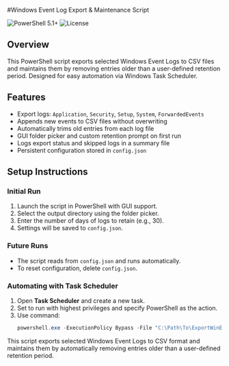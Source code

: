 #Windows Event Log Export & Maintenance Script

![PowerShell 5.1+](https://img.shields.io/badge/PowerShell-5.1%2B-blue)
![License](https://img.shields.io/badge/license-Custom-lightgrey)

## Overview

This PowerShell script exports selected Windows Event Logs to CSV files and maintains them by removing entries older than a user-defined retention period. Designed for easy automation via Windows Task Scheduler.

## Features

- Export logs: `Application`, `Security`, `Setup`, `System`, `ForwardedEvents`
- Appends new events to CSV files without overwriting
- Automatically trims old entries from each log file
- GUI folder picker and custom retention prompt on first run
- Logs export status and skipped logs in a summary file
- Persistent configuration stored in `config.json`

## Setup Instructions

### Initial Run
1. Launch the script in PowerShell with GUI support.
2. Select the output directory using the folder picker.
3. Enter the number of days of logs to retain (e.g., 30).
4. Settings will be saved to `config.json`.

### Future Runs
- The script reads from `config.json` and runs automatically.
- To reset configuration, delete `config.json`.

### Automating with Task Scheduler
1. Open **Task Scheduler** and create a new task.
2. Set to run with highest privileges and specify PowerShell as the action.
3. Use command:  
   ```powershell
   powershell.exe -ExecutionPolicy Bypass -File "C:\Path\To\ExportWinEventLog.ps1"# WinEventExport
This script exports selected Windows Event Logs to CSV format and maintains them by automatically removing entries older than a user-defined retention period.
